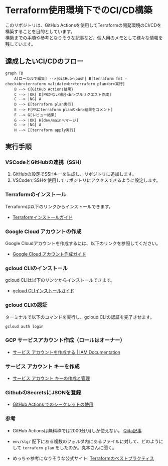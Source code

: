 # Terraform使用環境下でのCI/CD構築

このリポジトリは、GitHub Actionsを使用してTerraformの開発環境のCI/CDを構築することを目的としています。</br>
構築までの手順や参考となりそうな記事など、個人用のメモとして様々な情報を残しています。

## 達成したいCI/CDのフロー

```mermaid
graph TD
    A[ローカルで編集] -->|GitHubへpush| B[terraform fmt -check<br>terraform validate<br>terraform plan<br>実行]
    B --> C{GitHub Actions結果}
    C --> |OK| D[PRがない場合<br>プルリクエスト作成]
    C --> |NG| A
    D --> E[terraform plan実行]
    E --> F[PRにterraform planの<br>結果をコメント]
    F --> G[レビュー結果]
    G --> |OK| H[dev/mainへマージ]
    G --> |NG| A
    H --> I[terraform apply実行]

```


## 実行手順

### VSCodeとGitHubの連携（SSH）

1. GitHubの設定でSSHキーを生成し、リポジトリに追加します。
2. VSCodeでSSHを使用してリポジトリにアクセスできるように設定します。

### Terraformのインストール

Terraformは以下のリンクからインストールできます。

- [Terraformインストールガイド](https://developer.hashicorp.com/terraform/install#darwin)

### Google Cloud アカウントの作成

Google Cloudアカウントを作成するには、以下のリンクを参照してください。

- [Google Cloud アカウント作成ガイド](https://cloud.google.com/apigee/docs/hybrid/v1.8/precog-gcpaccount?hl=ja)

### gcloud CLIのインストール

gcloud CLIは以下のリンクからインストールできます。

- [gcloud CLIインストールガイド](https://cloud.google.com/sdk/docs/install?hl=ja)

### gcloud CLIの認証

ターミナルで以下のコマンドを実行し、gcloud CLIの認証を完了させます。

```bash
gcloud auth login
```

### GCP サービスアカウント作成（ロールはオーナー）
- [サービス アカウントを作成する | IAM Documentation](https://cloud.google.com/iam/docs/service-accounts-create?hl=ja)


### サービス アカウント キーを作成
- [サービス アカウント キーの作成と管理](https://cloud.google.com/iam/docs/creating-managing-service-account-keys?hl=ja)

### GithubのSecretsにJSONを登録
- [GitHub Actions でのシークレットの使用](https://docs.github.com/ja/actions/security-for-github-actions/security-guides/using-secrets-in-github-actions)

### 参考

- GitHub Actionsは無料枠では2000分/月しか使えない。
  [Qiita記事](https://qiita.com/technote-space/items/7b2694786f577c823fc1)

- `env/stg/` 配下にある複数のフォルダ内にあるファイルに対して、どのようにして `terraform plan` をしたのか。丸本さんに聞く。

- めっちゃ参考になりそうな公式サイト:
  [Terraformのベストプラクティス](https://cloud.google.com/docs/terraform/best-practices-for-terraform?hl=ja)
